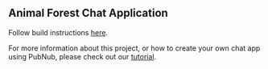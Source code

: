 ## Animal Forest Chat Application

Follow build instructions [here](https://github.com/pubnub/chat-examples-swift#animal-forest-chat-application).

For more information about this project, or how to create your own chat app using PubNub, please check out our [tutorial](https://www.pubnub.com/developers/chat-resource-center/docs/getting-started/swift/).
